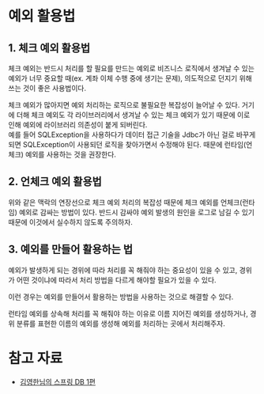 # 예외 활용법

## 1. 체크 예외 활용법

체크 예외는 반드시 처리를 할 필요를 만드는 예외로 비즈니스 로직에서 생겨날 수 있는 예외가 너무 중요할 때(ex. 계좌 이체 수행 중에 생기는 문제), 의도적으로 던지기 위해 쓰는 것이 좋은 사용법이다.  

체크 예외가 많아지면 예외 처리하는 로직으로 불필요한 복잡성이 늘어날 수 있다.
거기에 더해 체크 예외도 각 라이브러리에서 생겨날 수 있는 체크 예외가 있기 때문에 이로 인해 예외에 라이브러리 의존성이 붙게 되버린다.  
예를 들어 SQLException을 사용하다가 데이터 접근 기술을 Jdbc가 아닌 걸로 바꾸게 되면 SQLException이 사용되던 로직을 찾아가면서 수정해야 된다. 
때문에 런타임(언체크) 예외를 사용하는 것을 권장한다.  

## 2. 언체크 예외 활용법

위와 같은 맥락의 연장선으로 체크 예외 처리의 복잡성 때문에 체크 예외를 언체크(런타임) 예외로 감싸는 방법이 있다. 반드시 감싸야 예외 발생의 원인을 로그로 남길 수 있기 때문에 이것에서 실수하지 않도록 주의하자.

## 3. 예외를 만들어 활용하는 법

예외가 발생하게 되는 경위에 따라 처리를 꼭 해줘야 하는 중요성이 있을 수 있고, 경위가 어떤 것이냐에 따라서 처리 방법을 다르게 해야할 필요가 있을 수 있다.

이런 경우는 예외를 만들어서 활용하는 방법을 사용하는 것으로 해결할 수 있다. 

런타임 예외를 상속해 처리를 꼭 해줘야 하는 이유로 이름 지어진 예외를 생성하거나, 경위 분류를 표현한 이름의 예외를 생성해 예외를 처리하는 곳에서 처리해주자.

# 참고 자료
- [김영한님의 스프링 DB 1편](https://www.inflearn.com/course/%EC%8A%A4%ED%94%84%EB%A7%81-db-1/dashboard)
